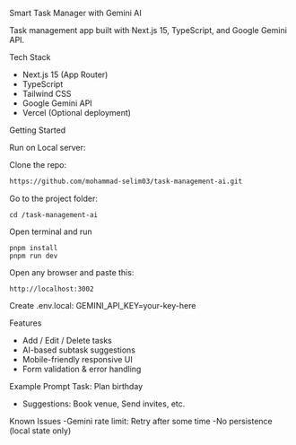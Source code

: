 Smart Task Manager with Gemini AI

Task management app built with Next.js 15, TypeScript, and Google Gemini API.

Tech Stack
- Next.js 15 (App Router)
- TypeScript
- Tailwind CSS
- Google Gemini API
- Vercel (Optional deployment)

Getting Started

Run on Local server:

Clone the repo:
```bash
https://github.com/mohammad-selim03/task-management-ai.git
```
Go to the project folder:
```
cd /task-management-ai
```

Open terminal and run

```
pnpm install
pnpm run dev

```

Open any browser and paste this:

```
http://localhost:3002
```

Create .env.local:
GEMINI_API_KEY=your-key-here


Features
- Add / Edit / Delete tasks
- AI-based subtask suggestions
- Mobile-friendly responsive UI
- Form validation & error handling

Example Prompt
Task: Plan birthday
- Suggestions: Book venue, Send invites, etc.

Known Issues
-Gemini rate limit: Retry after some time
-No persistence (local state only)
